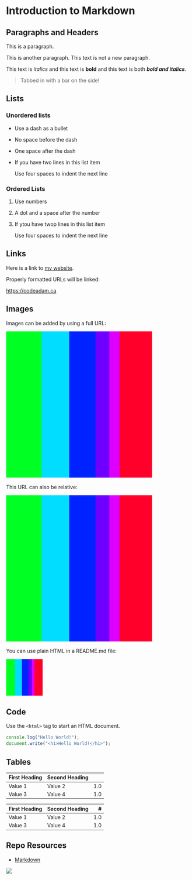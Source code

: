 # Introduction to Markdown

## Paragraphs and Headers

This is a paragraph. 

This is another paragraph. 
This text is not a new paragraph.

This text is *italics* and this text is **bold** and this text is both ***bold and italics***.

> Tabbed in with a bar on the side!

## Lists

### Unordered lists

- Use a dash as a bullet
- No space before the dash
- One space after the dash
- If you have two lines in this list item

    Use four spaces to indent the next line
    
### Ordered Lists

1. Use numbers
2. A dot and a space after the number
3. If ytou have twop lines in this list item

    Use four spaces to indent the next line

## Links

Here is a link to [my website](https://codeadam.ca).

Properly formatted URLs will be linked:

https://codeadam.ca

## Images

Images can be added by using a full URL:

![Text Image](https://raw.githubusercontent.com/codeadamca/sandbox/main/_readme/test.png)

This URL can also be relative:

![Text Image](_readme/test.png)

You can use plain HTML in a README.md file:

<img src="https://raw.githubusercontent.com/codeadamca/sandbox/main/_readme/test.png" width="100">

## Code

Use the `<html>` tag to start an HTML document.

```javascript
console.log("Hello World!");
document.write("<h1>Hello World!</h1>");
```

## Tables

| First Heading   | Second Heading     |      |
| --------------- | ------------------ | ---: |
| Value 1         | Value 2            | 1.0  |
| Value 3         | Value 4            | 1.0  |


First Heading | Second Heading | #
--- | --- | ---:
Value 1 | Value 2 | 1.0
Value 3 | Value 4 | 1.0

## Repo Resources

* [Markdown](https://daringfireball.net/projects/markdown/syntax)

<a href="https://codeadam.ca">
<img src="https://codeadam.ca/images/code-block.png" width="100">
</a>
